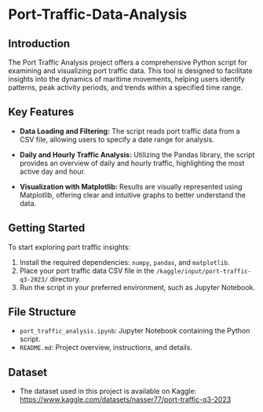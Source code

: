 # Port-Traffic-Data-Analysis

## Introduction
The Port Traffic Analysis project offers a comprehensive Python script for examining and visualizing port traffic data. This tool is designed to facilitate insights into the dynamics of maritime movements, helping users identify patterns, peak activity periods, and trends within a specified time range.

## Key Features
- **Data Loading and Filtering:**
  The script reads port traffic data from a CSV file, allowing users to specify a date range for analysis.
  
- **Daily and Hourly Traffic Analysis:**
  Utilizing the Pandas library, the script provides an overview of daily and hourly traffic, highlighting the most active day and hour.

- **Visualization with Matplotlib:**
  Results are visually represented using Matplotlib, offering clear and intuitive graphs to better understand the data.

## Getting Started
To start exploring port traffic insights:
1. Install the required dependencies: `numpy`, `pandas`, and `matplotlib`.
2. Place your port traffic data CSV file in the `/kaggle/input/port-traffic-q3-2023/` directory.
3. Run the script in your preferred environment, such as Jupyter Notebook.

## File Structure
- `port_traffic_analysis.ipynb`: Jupyter Notebook containing the Python script.
- `README.md`: Project overview, instructions, and details.

## Dataset
- The dataset used in this project is available on Kaggle: https://www.kaggle.com/datasets/nasser77/port-traffic-q3-2023
